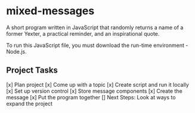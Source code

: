 # mixed-messages
A short program written in JavaScript that randomly returns a name of a former Yexter, a practical reminder, and an inspirational quote.

To run this JavaScript file, you must download the run-time environment - Node.js.

## Project Tasks

[x] Plan project
[x] Come up with a topic
[x] Create script and run it locally
[x] Set up version control
[x] Store message components
[x] Create the message
[x] Put the program together
[] Next Steps: Look at ways to expand the project
